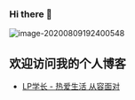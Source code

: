 ### Hi there 👋

<!--
**LiuPiPiPi/LiuPiPiPi** is a ✨ _special_ ✨ repository because its `README.md` (this file) appears on your GitHub profile.

Here are some ideas to get you started:

- 🔭 I’m currently working on ...
- 🌱 I’m currently learning ...
- 👯 I’m looking to collaborate on ...
- 🤔 I’m looking for help with ...
- 💬 Ask me about ...
- 📫 How to reach me: ...
- 😄 Pronouns: ...
- ⚡ Fun fact: ...
-->

![image-20200809192400548](https://raw.githubusercontent.com/LiuPiPiPi/picBed/master/img/20200821173008.jpg)

## 欢迎访问我的个人博客

- [LP学长 - 热爱生活 从容面对](http://lpxz.xyz/)
